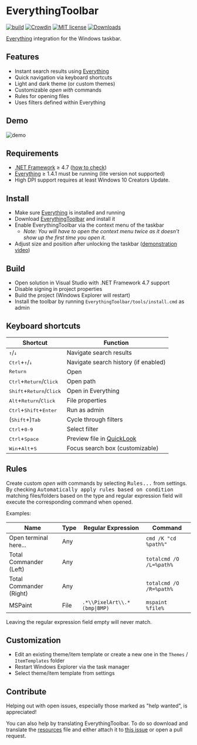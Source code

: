 EverythingToolbar
=================

[![build](https://github.com/stnkl/EverythingToolbar/workflows/build/badge.svg)](https://github.com/stnkl/EverythingToolbar/actions)
[![Crowdin](https://badges.crowdin.net/everythingtoolbar/localized.svg)](https://crowdin.com/project/everythingtoolbar)
[![MIT license](https://img.shields.io/badge/license-MIT-blue.svg)](https://github.com/stnkl/EverythingToolbar/blob/master/LICENSE)
[![Downloads](https://img.shields.io/github/downloads/stnkl/EverythingToolbar/total?color=blue)](https://github.com/stnkl/EverythingToolbar/releases/latest)

[Everything](https://www.voidtools.com/) integration for the Windows taskbar.

Features
--------

- Instant search results using [Everything](https://www.voidtools.com/)
- Quick navigation via keyboard shortcuts
- Light and dark theme (or custom themes)
- Customizable *open with* commands
- Rules for opening files
- Uses filters defined within Everything

Demo
----

![demo](https://user-images.githubusercontent.com/17520641/102723553-04d88f00-4309-11eb-834f-d20c1ce14a67.gif)

Requirements
------------

- [.NET Framework](https://dotnet.microsoft.com/download/dotnet-framework) &ge; 4.7 ([how to check](https://user-images.githubusercontent.com/14129585/104021832-ff36e080-5206-11eb-9f5f-10e4381992f9.jpg))
- [Everything](https://www.voidtools.com/) &ge; 1.4.1 must be running (lite version not supported)
- High DPI support requires at least Windows 10 Creators Update.

Install
-------
- Make sure [Everything](https://www.voidtools.com) is installed and running
- Download [EverythingToolbar](https://github.com/stnkl/EverythingToolbar/releases) and install it
- Enable EverythingToolbar via the context menu of the taskbar
  - *Note: You will have to open the context menu twice as it doesn't show up the first time you open it.*
- Adjust size and position after unlocking the taskbar ([demonstration video](https://user-images.githubusercontent.com/17520641/107118574-19a1bf80-6882-11eb-843a-7e854e5d0684.gif))

Build
-----

- Open solution in Visual Studio with .NET Framework 4.7 support
- Disable signing in project properties
- Build the project (Windows Explorer will restart)
- Install the toolbar by running `EverythingToolbar/tools/install.cmd` as admin

Keyboard shortcuts
------------------

| Shortcut                                              | Function                             |
|-------------------------------------------------------|--------------------------------------|
| <kbd>&#8593;</kbd>/<kbd>&#8595;</kbd>                 | Navigate search results              |
| <kbd>Ctrl</kbd>+<kbd>&#8593;</kbd>/<kbd>&#8595;</kbd> | Navigate search history (if enabled) |
| <kbd>Return</kbd>                                     | Open                                 |
| <kbd>Ctrl</kbd>+<kbd>Return</kbd>/<kbd>Click</kbd>    | Open path                            |
| <kbd>Shift</kbd>+<kbd>Return</kbd>/<kbd>Click</kbd>   | Open in Everything                   |
| <kbd>Alt</kbd>+<kbd>Return</kbd>/<kbd>Click</kbd>     | File properties                      |
| <kbd>Ctrl</kbd>+<kbd>Shift</kbd>+<kbd>Enter</kbd>     | Run as admin                         |
| (<kbd>Shift</kbd>+)<kbd>Tab</kbd>                     | Cycle through filters                |
| <kbd>Ctrl</kbd>+<kbd>0-9</kbd>                        | Select filter                        |
| <kbd>Ctrl</kbd>+<kbd>Space</kbd>                      | Preview file in [QuickLook](https://github.com/QL-Win/QuickLook) |
| <kbd>Win</kbd>+<kbd>Alt</kbd>+<kbd>S</kbd>            | Focus search box (customizable)      |

Rules
-----

Create custom *open with* commands by selecting <kbd>Rules...</kbd> from settings. By checking <kbd>Automatically apply rules based on condition</kbd> matching files/folders based on the type and regular expression field will execute the corresponding command when opened.

Examples:

| Name                     | Type | Regular Expression           | Command                 |
|--------------------------|------|------------------------------|-------------------------|
| Open terminal here...    | Any  |                              | `cmd /K "cd %path%"`    |
| Total Commander (Left)   | Any  |                              | `totalcmd /O /L=%path%` |
| Total Commander (Right)  | Any  |                              | `totalcmd /O /R=%path%` |
| MSPaint                  | File | `.*\\PixelArt\\.*(bmp\|BMP)` | `mspaint %file%`        |

Leaving the regular expression field empty will never match.

Customization
-------------

- Edit an existing theme/item template or create a new one in the `Themes` / `ItemTemplates` folder
- Restart Windows Explorer via the task manager
- Select theme/item template from settings

Contribute
----------

Helping out with open issues, especially those marked as "help wanted", is appreciated!

You can also help by translating EverythingToolbar. To do so download and translate the [resources](https://github.com/stnkl/EverythingToolbar/blob/master/EverythingToolbar/Properties/Resources.resx) file and either attach it to [this issue](https://github.com/stnkl/EverythingToolbar/issues/64) or open a pull request.
